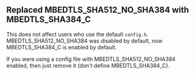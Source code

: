 Replaced MBEDTLS_SHA512_NO_SHA384 with MBEDTLS_SHA384_C
------------------------------------------------------

This does not affect users who use the default `config.h`.
MBEDTLS_SHA512_NO_SHA384 was disabled by default, now MBEDTLS_SHA384_C is
enabled by default.

If you were using a config file with MBEDTLS_SHA512_NO_SHA384 enabled,
then just remove it (don't define MBEDTLS_SHA384_C).

